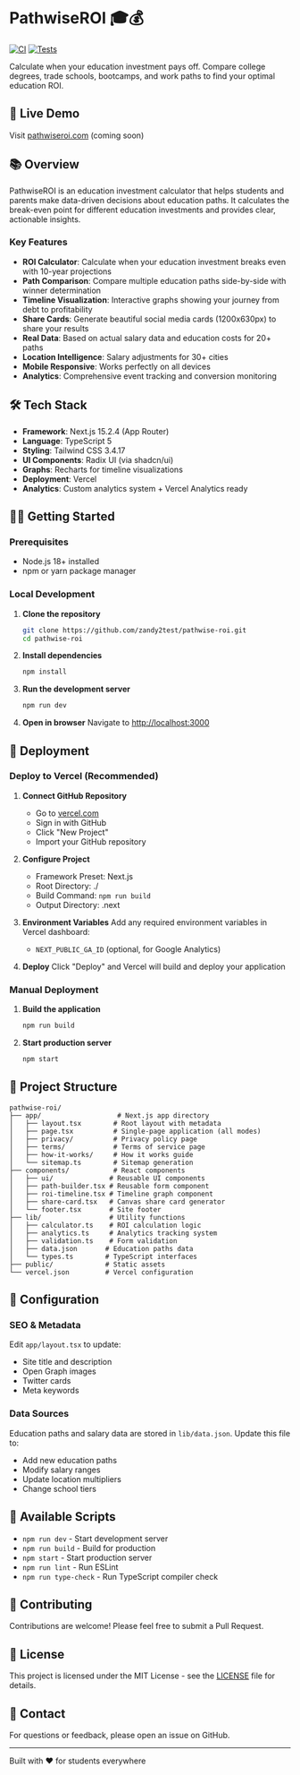# PathwiseROI 🎓💰

[![CI](https://github.com/zandy2test/pathwise-roi/actions/workflows/ci.yml/badge.svg)](https://github.com/zandy2test/pathwise-roi/actions/workflows/ci.yml)
[![Tests](https://img.shields.io/badge/tests-76%20passing-brightgreen)](https://github.com/zandy2test/pathwise-roi)

Calculate when your education investment pays off. Compare college degrees, trade schools, bootcamps, and work paths to find your optimal education ROI.

## 🚀 Live Demo

Visit [pathwiseroi.com](https://pathwiseroi.com) (coming soon)

## 📚 Overview

PathwiseROI is an education investment calculator that helps students and parents make data-driven decisions about education paths. It calculates the break-even point for different education investments and provides clear, actionable insights.

### Key Features

- **ROI Calculator**: Calculate when your education investment breaks even with 10-year projections
- **Path Comparison**: Compare multiple education paths side-by-side with winner determination
- **Timeline Visualization**: Interactive graphs showing your journey from debt to profitability
- **Share Cards**: Generate beautiful social media cards (1200x630px) to share your results
- **Real Data**: Based on actual salary data and education costs for 20+ paths
- **Location Intelligence**: Salary adjustments for 30+ cities
- **Mobile Responsive**: Works perfectly on all devices
- **Analytics**: Comprehensive event tracking and conversion monitoring

## 🛠 Tech Stack

- **Framework**: Next.js 15.2.4 (App Router)
- **Language**: TypeScript 5
- **Styling**: Tailwind CSS 3.4.17
- **UI Components**: Radix UI (via shadcn/ui)
- **Graphs**: Recharts for timeline visualizations
- **Deployment**: Vercel
- **Analytics**: Custom analytics system + Vercel Analytics ready

## 🏃‍♂️ Getting Started

### Prerequisites

- Node.js 18+ installed
- npm or yarn package manager

### Local Development

1. **Clone the repository**

   ```bash
   git clone https://github.com/zandy2test/pathwise-roi.git
   cd pathwise-roi
   ```

2. **Install dependencies**

   ```bash
   npm install
   ```

3. **Run the development server**

   ```bash
   npm run dev
   ```

4. **Open in browser**
   Navigate to [http://localhost:3000](http://localhost:3000)

## 🚀 Deployment

### Deploy to Vercel (Recommended)

1. **Connect GitHub Repository**
   - Go to [vercel.com](https://vercel.com)
   - Sign in with GitHub
   - Click "New Project"
   - Import your GitHub repository

2. **Configure Project**
   - Framework Preset: Next.js
   - Root Directory: ./
   - Build Command: `npm run build`
   - Output Directory: .next

3. **Environment Variables**
   Add any required environment variables in Vercel dashboard:
   - `NEXT_PUBLIC_GA_ID` (optional, for Google Analytics)

4. **Deploy**
   Click "Deploy" and Vercel will build and deploy your application

### Manual Deployment

1. **Build the application**

   ```bash
   npm run build
   ```

2. **Start production server**
   ```bash
   npm start
   ```

## 📁 Project Structure

```
pathwise-roi/
├── app/                   # Next.js app directory
│   ├── layout.tsx        # Root layout with metadata
│   ├── page.tsx          # Single-page application (all modes)
│   ├── privacy/          # Privacy policy page
│   ├── terms/            # Terms of service page
│   ├── how-it-works/     # How it works guide
│   └── sitemap.ts        # Sitemap generation
├── components/           # React components
│   ├── ui/              # Reusable UI components
│   ├── path-builder.tsx # Reusable form component
│   ├── roi-timeline.tsx # Timeline graph component
│   ├── share-card.tsx   # Canvas share card generator
│   └── footer.tsx       # Site footer
├── lib/                 # Utility functions
│   ├── calculator.ts    # ROI calculation logic
│   ├── analytics.ts     # Analytics tracking system
│   ├── validation.ts    # Form validation
│   ├── data.json       # Education paths data
│   └── types.ts        # TypeScript interfaces
├── public/             # Static assets
└── vercel.json         # Vercel configuration
```

## 🔧 Configuration

### SEO & Metadata

Edit `app/layout.tsx` to update:

- Site title and description
- Open Graph images
- Twitter cards
- Meta keywords

### Data Sources

Education paths and salary data are stored in `lib/data.json`. Update this file to:

- Add new education paths
- Modify salary ranges
- Update location multipliers
- Change school tiers

## 📝 Available Scripts

- `npm run dev` - Start development server
- `npm run build` - Build for production
- `npm start` - Start production server
- `npm run lint` - Run ESLint
- `npm run type-check` - Run TypeScript compiler check

## 🤝 Contributing

Contributions are welcome! Please feel free to submit a Pull Request.

## 📜 License

This project is licensed under the MIT License - see the [LICENSE](LICENSE) file for details.

## 📧 Contact

For questions or feedback, please open an issue on GitHub.

---

Built with ❤️ for students everywhere
